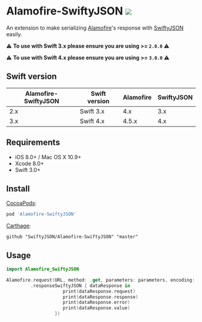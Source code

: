 # Alamofire-SwiftyJSON ![](https://travis-ci.org/SwiftyJSON/Alamofire-SwiftyJSON.svg?branch=master)

An extension to make serializing [Alamofire](https://github.com/Alamofire/Alamofire)'s response with [SwiftyJSON](https://github.com/SwiftyJSON/SwiftyJSON) easily.

⚠️ **To use with Swift 3.x please ensure you are using >= `2.0.0`** ⚠️

⚠️ **To use with Swift 4.x please ensure you are using >= `3.0.0`** ⚠️

## Swift version

Alamofire-SwiftyJSON | Swift version | Alamofire | SwiftyJSON
-------------        | --------------| ----------| ----------
2.x                  | Swift 3.x     |    4.x    |  3.x
3.x                  | Swift 4.x     |    4.5.x  |  4.x

## Requirements

- iOS 8.0+ / Mac OS X 10.9+
- Xcode 8.0+
- Swift 3.0+

## Install

[CocoaPods](https://cocoapods.org/):

```ruby
pod 'Alamofire-SwiftyJSON'
```

[Carthage](https://github.com/Carthage/Carthage):

```
github "SwiftyJSON/Alamofire-SwiftyJSON" "master"
```

## Usage
```swift
import Alamofire_SwiftyJSON
```

```swift
Alamofire.request(URL, method: .get, parameters: parameters, encoding: URLEncoding.default)
         .responseSwiftyJSON { dataResponse in
                     print(dataResponse.request)
                     print(dataResponse.response)
                     print(dataResponse.error)
                     print(dataResponse.value)
                  })
```

